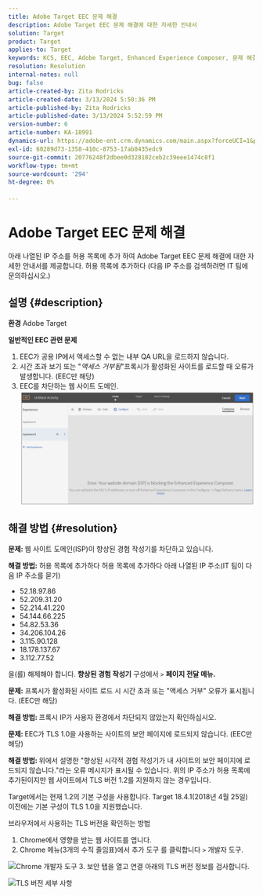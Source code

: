 ```yaml
---
title: Adobe Target EEC 문제 해결
description: Adobe Target EEC 문제 해결에 대한 자세한 안내서
solution: Target
product: Target
applies-to: Target
keywords: KCS, EEC, Adobe Target, Enhanced Experience Composer, 문제 해결
resolution: Resolution
internal-notes: null
bug: false
article-created-by: Zita Rodricks
article-created-date: 3/13/2024 5:50:36 PM
article-published-by: Zita Rodricks
article-published-date: 3/13/2024 5:52:59 PM
version-number: 6
article-number: KA-18991
dynamics-url: https://adobe-ent.crm.dynamics.com/main.aspx?forceUCI=1&pagetype=entityrecord&etn=knowledgearticle&id=1e38952d-62e1-ee11-904c-0022480a227c
exl-id: 60289d73-1358-410c-8753-17ab8435edc9
source-git-commit: 20776248f2dbee0d328102ceb2c39eee1474c8f1
workflow-type: tm+mt
source-wordcount: '294'
ht-degree: 0%

---
```


# Adobe Target EEC 문제 해결


아래 나열된 IP 주소를 허용 목록에 추가 하여 Adobe Target EEC 문제 해결에 대한 자세한 안내서를 제공합니다. 허용 목록에 추가하다 (다음 IP 주소를 검색하려면 IT 팀에 문의하십시오.)

## 설명 {#description}


<b>환경</b>
Adobe Target

<b>일반적인 EEC 관련 문제</b>
1. EEC가 공용 IP에서 액세스할 수 없는 내부 QA URL을 로드하지 않습니다.
2. 시간 초과 보기 또는 &quot;*액세스 거부됨*&quot;프록시가 활성화된 사이트를 로드할 때 오류가 발생합니다. (EEC만 해당)
3. EEC를 차단하는 웹 사이트 도메인.
   <br>![](assets/___1f38952d-62e1-ee11-904c-0022480a227c___.png)

## 해결 방법 {#resolution}


<b>문제: </b>웹 사이트 도메인(ISP)이 향상된 경험 작성기를 차단하고 있습니다.

<b>해결 방법:</b> 허용 목록에 추가하다 허용 목록에 추가하다 아래 나열된 IP 주소(IT 팀이 다음 IP 주소를 묻기)



- 52.18.97.86
- 52.209.31.20
- 52.214.41.220
- 54.144.66.225
- 54.82.53.36
- 34.206.104.26
- 3.115.90.128
- 18.178.137.67
- 3.112.77.52


을(를) 해제해야 합니다. <b>향상된 경험 작성기</b> 구성에서 `>` <b> 페이지 전달 메뉴.</b>





<b>문제:</b> 프록시가 활성화된 사이트 로드 시 시간 초과 또는 &quot;액세스 거부&quot; 오류가 표시됩니다. (EEC만 해당)

<b>해결 방법: </b>프록시 IP가 사용자 환경에서 차단되지 않았는지 확인하십시오.



<b>문제: </b>EEC가 TLS 1.0을 사용하는 사이트의 보안 페이지에 로드되지 않습니다. (EEC만 해당)

<b>해결 방법: </b>위에서 설명한 &quot;향상된 시각적 경험 작성기가 내 사이트의 보안 페이지에 로드되지 않습니다.&quot;라는 오류 메시지가 표시될 수 있습니다. 위의 IP 주소가 허용 목록에추가된이지만 웹 사이트에서 TLS 버전 1.2를 지원하지 않는 경우입니다.

Target에서는 현재 1.2의 기본 구성을 사용합니다. Target 18.4.1(2018년 4월 25일) 이전에는 기본 구성이 TLS 1.0을 지원했습니다.

브라우저에서 사용하는 TLS 버전을 확인하는 방법
1. Chrome에서 영향을 받는 웹 사이트를 엽니다.
2. Chrome 메뉴(3개의 수직 줄임표)에서 추가 도구 를 클릭합니다 `>`  개발자 도구.

![Chrome 개발자 도구](https://experienceleague.adobe.com/docs/target/assets/chrome-developer-tools.png?lang=en)
3. 보안 탭을 열고 연결 아래의 TLS 버전 정보를 검사합니다.

![TLS 버전 세부 사항](https://experienceleague.adobe.com/docs/target/assets/chrome-tls-version.png?lang=en)
